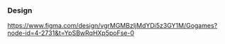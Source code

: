 ### Design 
https://www.figma.com/design/vgrMGMBzIjMdYDi5z3GY1M/Gogames?node-id=4-2731&t=YpSBwRqHXp5poFse-0
